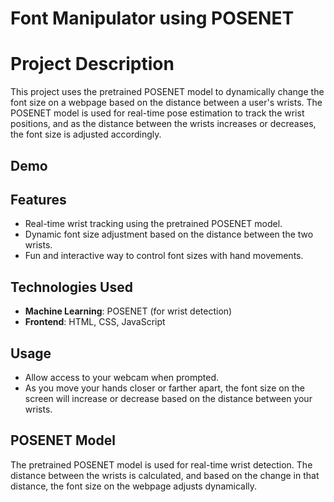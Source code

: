 # Font Manipulator using POSENET

# Project Description
This project uses the pretrained POSENET model to dynamically change the font size on a webpage based on the distance between a user's wrists. The POSENET model is used for real-time pose estimation to track the wrist positions, and as the distance between the wrists increases or decreases, the font size is adjusted accordingly.

## Demo




## Features
- Real-time wrist tracking using the pretrained POSENET model.
- Dynamic font size adjustment based on the distance between the two wrists.
- Fun and interactive way to control font sizes with hand movements.

## Technologies Used
- **Machine Learning**: POSENET (for wrist detection)
- **Frontend**: HTML, CSS, JavaScript

## Usage
- Allow access to your webcam when prompted.
- As you move your hands closer or farther apart, the font size on the screen will increase or decrease based on the distance between your wrists.

## POSENET Model
The pretrained POSENET model is used for real-time wrist detection. The distance between the wrists is calculated, and based on the change in that distance, the font size on the webpage adjusts dynamically. 
